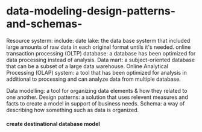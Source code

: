 # data-modeling-design-patterns-and-schemas-
Resource systerm:
include: 
date lake: the data base systerm that included large amounts of raw data in each original format untils it's needed.
online transaction processing (OLTP) database: a database has been optimized for data processing instead of analysis.
Data mart: a subject-oriented database that can be a subset of a large data warehouse.
Online Analytical Processing (OLAP) system: a tool that has been optimized for analysis in additional to processing and can analyze data from multiple database.

Data modelling: a tool for organizing data elements & how they related to one another.
Design patterns: a solution that uses relevent measures and facts to create a model in support of business needs.
Schema: a way of describing how something such as data is organized. 
#### create destinational database model
